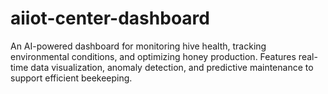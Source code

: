 # aiiot-center-dashboard
An AI-powered dashboard for monitoring hive health, tracking environmental conditions, and optimizing honey production. Features real-time data visualization, anomaly detection, and predictive maintenance to support efficient beekeeping.
